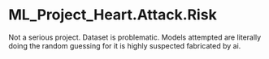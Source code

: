 # ML_Project_Heart.Attack.Risk

Not a serious project. Dataset is problematic. Models attempted are literally doing the random guessing for it is highly suspected fabricated by ai. 
